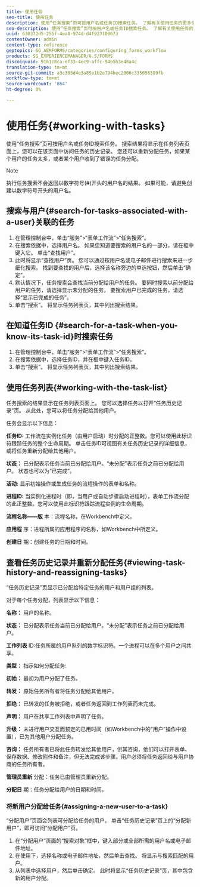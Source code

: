 ```yaml
---
title: 使用任务
seo-title: 使用任务
description: 使用“任务搜索”页可按用户名或任务ID搜索任务。 了解有关使用任务的更多信息。
seo-description: 使用“任务搜索”页可按用户名或任务ID搜索任务。 了解有关使用任务的更多信息。
uuid: 630372d5-255f-4ea8-974d-d4f923108673
contentOwner: admin
content-type: reference
geptopics: SG_AEMFORMS/categories/configuring_forms_workflow
products: SG_EXPERIENCEMANAGER/6.5/FORMS
discoiquuid: 9161c8ca-ef33-4ec9-affc-94b5b3e48a4c
translation-type: tm+mt
source-git-commit: a3c303d4e3a85e1b2e794bec2006c335056309fb
workflow-type: tm+mt
source-wordcount: '864'
ht-degree: 0%

---
```



# 使用任务{#working-with-tasks}

使用“任务搜索”页可按用户名或任务ID搜索任务。 搜索结果将显示在任务列表页面上，您可以在该页面中访问任务的历史记录。 您还可以重新分配任务，如果某个用户的任务太多，或者某个用户收到了错误的任务分配。

>[!NOTE]
>
>执行任务搜索不会返回以数字符号(#)开头的用户名的结果。 如果可能，请避免创建以数字符号开头的用户名。

## 搜索与用户{#search-for-tasks-associated-with-a-user}关联的任务

1. 在管理控制台中，单击“服务”>“表单工作流”>“任务搜索”。
1. 在搜索依据中，选择用户名。 如果您知道要搜索的用户名的一部分，请在框中键入它。 单击“查找用户”。
1. 此时将显示“查找用户”页。 您可以通过按用户名或电子邮件进行搜索来进一步细化搜索。 找到要查找的用户后，选择该名称旁边的单选按钮，然后单击“确定”。
1. 默认情况下，任务搜索会查找当前分配给用户的任务。 要同时搜索以前分配给用户的任务，请选择显示未分配的任务。 要搜索用户已完成的任务，请选择“显示已完成的任务”。
1. 单击“搜索”。 将显示任务列表页，其中列出搜索结果。

## 在知道任务ID {#search-for-a-task-when-you-know-its-task-id}时搜索任务

1. 在管理控制台中，单击“服务”>“表单工作流”>“任务搜索”。
1. 在搜索依据中，选择任务ID，并在框中键入任务ID。
1. 单击“搜索”。 将显示任务列表页，其中列出搜索结果。

## 使用任务列表{#working-with-the-task-list}

任务搜索的结果显示在任务列表页面上。 您可以选择任务以打开“任务历史记录”页。 从此处，您可以将任务分配给其他用户。

任务会显示以下信息：

**任务ID:** 工作流在实例化任务（由用户启动）时分配的正整数。您可以使用此标识符跟踪任务的整个生命周期。 单击任务ID可视图有关任务历史记录的详细信息，或将任务重新分配给其他用户。

**状态：** 已分配表示任务当前已分配给用户。“未分配”表示任务之前已分配给用户。 状态也可以为“已完成”。

**活动:** 显示初始操作或生成任务的流程操作的表单和名称。

**进程ID:** 当实例化进程时（即，当用户或自动步骤启动进程时），表单工作流分配的此正整数。您可以使用此标识符跟踪流程实例的生命周期。

**流程名称——版** 本：流程名称，在Workbench中定义。

**应用程** 序：进程所属的应用程序的名称，如Workbench中所定义。

**创建日** 期：创建任务的日期和时间。

## 查看任务历史记录并重新分配任务{#viewing-task-history-and-reassigning-tasks}

“任务历史记录”页显示已分配给特定任务的用户和用户组的列表。

对于每个任务分配，列表显示以下信息：

**名称：** 用户的名称。

**状态：** 已分配表示任务当前已分配给用户。“未分配”表示任务之前已分配给用户。

**工作列表** ID:任务所属的用户队列的数字标识符。一个进程可以在多个用户之间共享。

**类型：** 指示如何分配任务:

**初始：** 最初为用户分配了任务。

**转发：** 原始任务所有者将任务分配给其他用户。

**拒绝：** 已转发的任务被拒绝，或者任务返回到工作列表而未完成。

**声明：** 用户在共享工作列表中声明了任务。

**升级：** 未进行用户交互而预定的已用时间（如Workbench中的“用户”操作中设置），已为其他用户分配任务。

**咨询：** 任务所有者已将此任务转发给其他用户，供其咨询，他们可以打开表单、保存数据、修改附件和备注，但无法完成该步骤。用户必须将任务返回给与用户协商的任务所有者。

**管理员重新** 分配：任务已由管理员重新分配。

**分配日** 期：任务分配给用户的日期和时间。

### 将新用户分配给任务{#assigning-a-new-user-to-a-task}

“分配用户”页面会列表可分配给任务的用户。 单击“任务历史记录”页上的“分配新用户”，即可访问“分配用户”页。

1. 在“分配用户”页面的“搜索对象”框中，键入部分或全部所需的用户名或电子邮件地址。
1. 在使用下，选择名称或电子邮件地址，然后单击查找。 将显示与搜索匹配的用户。
1. 从列表中选择用户，然后单击确定。 此时将显示“任务历史记录”页，其中包含新的用户分配。

